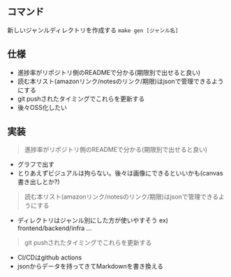## コマンド
新しいジャンルディレクトリを作成する
`make gen [ジャンル名]`

## 仕様
- 進捗率がリポジトリ側のREADMEで分かる(期限別で出せると良い)
- 読む本リスト(amazonリンク/notesのリンク/期限)はjsonで管理できるようにする
- git pushされたタイミングでこれらを更新する
- 後々OSS化したい

## 実装
> 進捗率がリポジトリ側のREADMEで分かる(期限別で出せると良い)
- グラフで出す
- とりあえずビジュアルは拘らない。後々は画像にできるといいかも(canvas書き出しとか?)

> 読む本リスト(amazonリンク/notesのリンク/期限)はjsonで管理できるようにする
- ディレクトリはジャンル別にした方が使いやすそう
ex) frontend/backend/infra ...

> git pushされたタイミングでこれらを更新する
- CI/CDはgithub actions
- jsonからデータを持ってきてMarkdownを書き換える